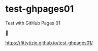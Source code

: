 # test-ghpages01

Test with GitHub Pages 01

:slightly_smiling_face:

https://fittytizio.github.io/test-ghpages01/
